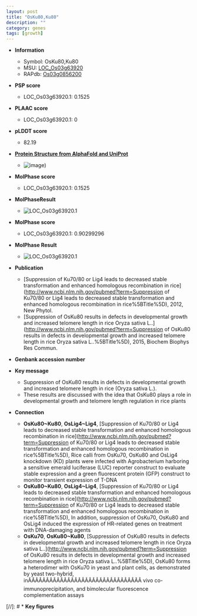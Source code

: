 ```yaml
---
layout: post
title: "OsKu80,Ku80"
description: ""
category: genes
tags: [growth]
---
```


* **Information**  
    + Symbol: OsKu80,Ku80  
    + MSU: [LOC_Os03g63920](http://rice.plantbiology.msu.edu/cgi-bin/ORF_infopage.cgi?orf=LOC_Os03g63920)  
    + RAPdb: [Os03g0856200](http://rapdb.dna.affrc.go.jp/viewer/gbrowse_details/irgsp1?name=Os03g0856200)  

* **PSP score**  
    + LOC_Os03g63920.1: 0.1525 

* **PLAAC score**  
    + LOC_Os03g63920.1: 0 

* **pLDDT score**
    + 82.19

* **[Protein Structure from AlphaFold and UniProt](https://www.uniprot.org/uniprotkb/Q75IP6/entry#structure)**
    + ![image](https://ricepsp.github.io/images/Q7/AF-Q75IP6-F1.png))

* **MolPhase score**
    + LOC_Os03g63920.1: 0.1525

* **MolPhaseResult**
    + ![LOC_Os03g63920.1](https://ricepsp.github.io/pictures/LOC_Os03g/LOC_Os03g63920.1.png)

* **MolPhase score**
    + LOC_Os03g63920.1: 0.90299296

* **MolPhase Result**
    + ![LOC_Os03g63920.1](https://304243504.github.io/Pictures/LOC_Os03g/LOC_Os03g63920.1.png)

* **Publication**  
    + [Suppression of Ku70/80 or Lig4 leads to decreased stable transformation and enhanced homologous recombination in rice](http://www.ncbi.nlm.nih.gov/pubmed?term=Suppression of Ku70/80 or Lig4 leads to decreased stable transformation and enhanced homologous recombination in rice%5BTitle%5D), 2012, New Phytol.
    + [Suppression of OsKu80 results in defects in developmental growth and increased telomere length in rice Oryza sativa L..](http://www.ncbi.nlm.nih.gov/pubmed?term=Suppression of OsKu80 results in defects in developmental growth and increased telomere length in rice Oryza sativa L..%5BTitle%5D), 2015, Biochem Biophys Res Commun.

* **Genbank accession number**  

* **Key message**  
    + Suppression of OsKu80 results in defects in developmental growth and increased telomere length in rice (Oryza sativa L.).
    + These results are discussed with the idea that OsKu80 plays a role in developmental growth and telomere length regulation in rice plants

* **Connection**  
    + __OsKu80~Ku80__, __OsLig4~Lig4__, [Suppression of Ku70/80 or Lig4 leads to decreased stable transformation and enhanced homologous recombination in rice](http://www.ncbi.nlm.nih.gov/pubmed?term=Suppression of Ku70/80 or Lig4 leads to decreased stable transformation and enhanced homologous recombination in rice%5BTitle%5D), Rice calli from OsKu70, OsKu80 and OsLig4 knockdown (KD) plants were infected with Agrobacterium harboring a sensitive emerald luciferase (LUC) reporter construct to evaluate stable expression and a green fluorescent protein (GFP) construct to monitor transient expression of T-DNA
    + __OsKu80~Ku80__, __OsLig4~Lig4__, [Suppression of Ku70/80 or Lig4 leads to decreased stable transformation and enhanced homologous recombination in rice](http://www.ncbi.nlm.nih.gov/pubmed?term=Suppression of Ku70/80 or Lig4 leads to decreased stable transformation and enhanced homologous recombination in rice%5BTitle%5D), In addition, suppression of OsKu70, OsKu80 and OsLig4 induced the expression of HR-related genes on treatment with DNA-damaging agents
    + __OsKu70__, __OsKu80~Ku80__, [Suppression of OsKu80 results in defects in developmental growth and increased telomere length in rice Oryza sativa L..](http://www.ncbi.nlm.nih.gov/pubmed?term=Suppression of OsKu80 results in defects in developmental growth and increased telomere length in rice Oryza sativa L..%5BTitle%5D), OsKu80 forms a heterodimer with OsKu70 in yeast and plant cells, as demonstrated by yeast two-hybrid, inÃÂÃÂÃÂÃÂÃÂÃÂÃÂÃÂÃÂÃÂÃÂÃÂÃÂÃÂÃÂÃÂ vivo co-immunoprecipitation, and bimolecular fluorescence complementation assays

[//]: # * **Key figures**  


